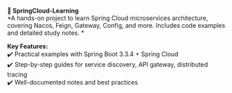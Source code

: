 **🚀 SpringCloud-Learning**  
*A hands-on project to learn Spring Cloud microservices architecture, covering Nacos, Feign, Gateway, Config, and more. Includes code examples and detailed study notes. *  

**Key Features:**  
✔️ Practical examples with Spring Boot 3.3.4 + Spring Cloud  
✔️ Step-by-step guides for service discovery, API gateway, distributed tracing  
✔️ Well-documented notes and best practices  
